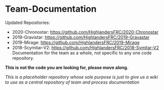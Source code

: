 Team-Documentation
==================
Updated Repositories:
- 2020-Chronostar: https://github.com/HighlandersFRC/2020-Chronostar
- 2019-Gravistar: https://github.com/HighlandersFRC/2019-Gravastar
- 2019-Mirage: https://github.com/HighlandersFRC/2019-Mirage
- 2018-Scymitar-V2: https://github.com/HighlandersFRC/2018-Symitar-V2
Documentation for the team as a whole, not specific to any one code repository.

__This is not the code you are looking for, please move along.__

*This is a placeholder repository whose sole purpose is just to give us a wiki to*
*use as a central repository of team and process documentation*

